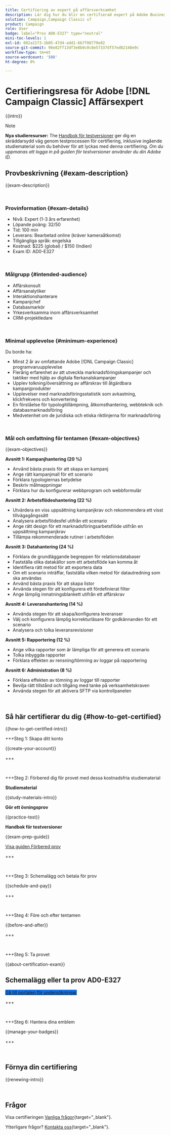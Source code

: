 ```yaml
---
title: Certifiering av expert på affärsverksamhet
description: Lär dig hur du blir en certifierad expert på Adobe Business Practitioner med [!DNL Campaign Classic].
solution: Campaign,Campaign Classic v7
product: Campaign
role: User
badge: label="Prov AD0-E327" type="neutral"
mini-toc-levels: 1
exl-id: 082a21f3-1b05-47d4-add1-6b7f86779e82
source-git-commit: 96e82ff13df3e8b0c0c8e57337df57ed82148e9c
workflow-type: tm+mt
source-wordcount: '508'
ht-degree: 0%

---
```


# Certifieringsresa för Adobe [!DNL Campaign Classic] Affärsexpert

{{intro}}

>[!NOTE]
>
>**Nya studieresurser:** The [Handbok för testversioner](https://app.rockinfo.com/courses/253) ger dig en skräddarsydd väg genom testprocessen för certifiering, inklusive ingående studiematerial som du behöver för att lyckas med denna certifiering. _Om du uppmanas att logga in på guiden för testversioner använder du din Adobe ID._

## Provbeskrivning {#exam-description}

{{exam-description}}

<br>

### Provinformation {#exam-details}

* Nivå: Expert (1-3 års erfarenhet)
* Löpande poäng: 32/50
* Tid: 100 min
* Leverans: Bearbetad online (kräver kameraåtkomst)
* Tillgängliga språk: engelska
* Kostnad: $225 (global) / $150 (Indien)
* Exam ID: AD0-E327

<br>

### Målgrupp {#intended-audience}

* Affärskonsult
* Affärsanalytiker
* Interaktionshanterare
* Kampanjchef
* Databasmarkör
* Yrkesverksamma inom affärsverksamhet
* CRM-projektledare

<br>

### Minimal upplevelse {#minimum-experience}

Du borde ha:

* Minst 2 år av omfattande Adobe [!DNL Campaign Classic] programvaruupplevelse
* Flerårig erfarenhet av att utveckla marknadsföringskampanjer och taktiker med hjälp av digitala flerkanalskampanjer
* Upplev tolkning/översättning av affärskrav till åtgärdbara kampanjprodukter
* Upplevelser med marknadsföringsstatistik som avkastning, klickfrekvens och konvertering
* En förståelse för typologitillämpning, åtkomsthantering, webbteknik och databasmarknadsföring
* Medvetenhet om de juridiska och etiska riktlinjerna för marknadsföring

<br>

### Mål och omfattning för tentamen {#exam-objectives}

{{exam-objectives}}

**Avsnitt 1: Kampanjhantering (20 %)**

* Använd bästa praxis för att skapa en kampanj
* Ange rätt kampanjmall för ett scenario
* Förklara typologiernas betydelse
* Beskriv målmappningar
* Förklara hur du konfigurerar webbprogram och webbformulär

**Avsnitt 2: Arbetsflödeshantering (22 %)**

* Utvärdera en viss uppsättning kampanjkrav och rekommendera ett visst tillvägagångssätt
* Analysera arbetsflödesfel utifrån ett scenario
* Ange rätt design för ett marknadsföringsarbetsflöde utifrån en uppsättning kampanjkrav
* Tillämpa rekommenderade rutiner i arbetsflöden

**Avsnitt 3: Datahantering (24 %)**

* Förklara de grundläggande begreppen för relationsdatabaser
* Fastställa olika datakällor som ett arbetsflöde kan komma åt
* Identifiera rätt metod för att exportera data
* Om ett scenario inträffar, fastställa vilken metod för datautredning som ska användas
* Använd bästa praxis för att skapa listor
* Använda stegen för att konfigurera ett fördefinierat filter
* Ange lämplig inmatningsblankett utifrån ett affärskrav

**Avsnitt 4: Leveranshantering (14 %)**

* Använda stegen för att skapa/konfigurera leveranser
* Välj och konfigurera lämplig korrekturläsare för godkännanden för ett scenario
* Analysera och tolka leveransrevisioner

**Avsnitt 5: Rapportering (12 %)**

* Ange vilka rapporter som är lämpliga för att generera ett scenario
* Tolka inbyggda rapporter
* Förklara effekten av rensning/tömning av loggar på rapportering

**Avsnitt 6: Administration (8 %)**

* Förklara effekten av tömning av loggar till rapporter
* Bevilja rätt tillstånd och tillgång med tanke på verksamhetskraven
* Använda stegen för att aktivera SFTP via kontrollpanelen

<br>

## Så här certifierar du dig {#how-to-get-certified}

{{how-to-get-certified-intro}}

+++Steg 1: Skapa ditt konto

{{create-your-account}}

+++

<br>

+++Steg 2: Förbered dig för provet med dessa kostnadsfria studiematerial

**Studiematerial**

{{study-materials-intro}}

**Gör ett övningsprov**

{{practice-test}}

**Handbok för testversioner**

{{exam-prep-guide}}

[Visa guiden Förbered prov](https://app.rockinfo.com/courses/253)

+++

<br>

+++Steg 3: Schemalägg och betala för prov

{{schedule-and-pay}}

+++

<br>

+++Steg 4: Före och efter tentamen

{{before-and-after}}

+++

<br>

+++Steg 5: Ta provet

{{about-certification-exam}}

## Schemalägg eller ta prov AD0-E327

<a href="https://www.certmetrics.com/adobe/candidate/examity_sso.aspx?eid=AD0-E327" target="_blank" class="spectrum-Button spectrum-Button--fill spectrum-Button--accent spectrum-Button--sizeM is-margin-bottom-big-big at-element-click-tracking" style="background-color:#1473E6">

<span class="spectrum-Button-label has-no-wrap">
   Gå till portalen för undersökningar
</span>
</a>

+++

<br>

+++Steg 6: Hantera dina emblem

{{manage-your-badges}}

+++

<br>

## Förnya din certifiering

{{renewing-intro}}

<br>

## Frågor

Visa certifieringen [Vanliga frågor](https://experienceleague.adobe.com/docs/certification/certification/faq.html){target="_blank"}.

Ytterligare frågor? [Kontakta oss](mailto:certif@adobe.com){target="_blank"}.